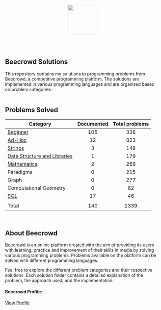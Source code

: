 <a href="https://www.beecrowd.com.br"><p align="center"><img src="https://user-images.githubusercontent.com/31783838/144611708-e6c3f393-05f2-4982-8b6d-f0684227e782.png" height="96"/></p></a>
<br/><br/>

## Beecrowd Solutions

This repository contains my solutions to programming problems from Beecrowd, a competitive programming platform. The solutions are implemented in various programming languages and are organized based on problem categories.
<br/><br/>

## Problems Solved

| Category                                                                        | Documented | Total problems |
| ------------------------------------------------------------------------------- | :--------: | :------------: |
| [Beginner](./Beginner/README.md)                                                |    105     |      336       |
| [Ad-Hoc](./AD-HOC/README.md)                                                    |     12     |      823       |
| [Strings](./Strings/README.md)                                                  |     3      |      148       |
| [Data Structure and Libraries](./Data%20Structures%20and%20Libraries/README.md) |     1      |      179       |
| [Mathematics](./Mathematics/README.md)                                          |     2      |      269       |
| Paradigms                                                                       |     0      |      215       |
| Graph                                                                           |     0      |      277       |
| Computational Geometry                                                          |     0      |       82       |
| [SQL](./Sql)                                                                    |     17     |       46       |
|                                                                                 |            |                |
| Total                                                                           |    140     |      2339      |

<br/>

## About Beecrowd

[Beecrowd](https://www.beecrowd.com.br/judge/pt) is an online platform created with the aim of providing its users with learning, practice and improvement of their skills in media by solving various programming problems.
Problems available on the platform can be solved with different programming languages.

Feel free to explore the different problem categories and their respective solutions. Each solution folder contains a detailed explanation of the problem, the approach used, and the implementation.

#### Beecrowd Profile:

[View Profile](https://www.beecrowd.com.br/judge/pt/profile/377804)
